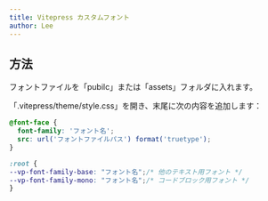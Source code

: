 ```yaml
---
title: Vitepress カスタムフォント
author: Lee
---
```


## 方法

フォントファイルを「pubilc」または「assets」フォルダに入れます。

「.vitepress/theme/style.css」を開き、末尾に次の内容を追加します：

```css
@font-face {
  font-family: 'フォント名';
  src: url('フォントファイルパス') format('truetype');
}

:root {
--vp-font-family-base: "フォント名";/* 他のテキスト用フォント */
--vp-font-family-mono: "フォント名";/* コードブロック用フォント */
}
```
